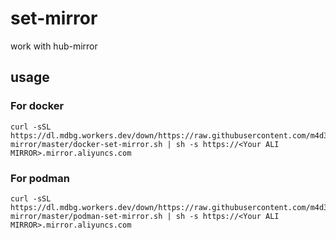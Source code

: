 # set-mirror

work with hub-mirror

## usage 

### For docker
```shell
curl -sSL https://dl.mdbg.workers.dev/down/https://raw.githubusercontent.com/m4d3bug/set-mirror/master/docker-set-mirror.sh | sh -s https://<Your ALI MIRROR>.mirror.aliyuncs.com
```

### For podman
```shell
curl -sSL https://dl.mdbg.workers.dev/down/https://raw.githubusercontent.com/m4d3bug/set-mirror/master/podman-set-mirror.sh | sh -s https://<Your ALI MIRROR>.mirror.aliyuncs.com
```
